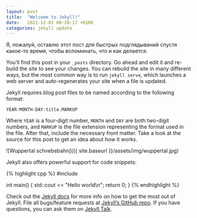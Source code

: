 ```yaml
---
layout: post
title:  "Welcome to Jekyll!"
date:   2021-12-01 00:20:17 +0100
categories: jekyll update
---
```

Я, пожалуй, оставлю этот пост для быстрых подглядываний спустя какое-то время, чтобы вспоминать, что и как делается.

You’ll find this post in your `_posts` directory. Go ahead and edit it and re-build the site to see your changes. You can rebuild the site in many different ways, but the most common way is to run `jekyll serve`, which launches a web server and auto-regenerates your site when a file is updated.

Jekyll requires blog post files to be named according to the following format:

`YEAR-MONTH-DAY-title.MARKUP`

Where `YEAR` is a four-digit number, `MONTH` and `DAY` are both two-digit numbers, and `MARKUP` is the file extension representing the format used in the file. After that, include the necessary front matter. Take a look at the source for this post to get an idea about how it works.

![Wuppertal schvebebahn]({{ site.baseurl }}/assets/img/wuppertal.jpg)

Jekyll also offers powerful support for code snippets:

{% highlight cpp %}
#include <iostream>

int main() {
  std::cout << "Hello world\n";
  return 0;
}
{% endhighlight %}

Check out the [Jekyll docs][jekyll-docs] for more info on how to get the most out of Jekyll. File all bugs/feature requests at [Jekyll’s GitHub repo][jekyll-gh]. If you have questions, you can ask them on [Jekyll Talk][jekyll-talk].

[jekyll-docs]: https://jekyllrb.com/docs/home
[jekyll-gh]:   https://github.com/jekyll/jekyll
[jekyll-talk]: https://talk.jekyllrb.com/
